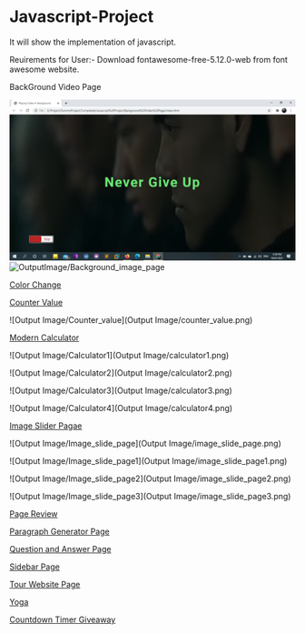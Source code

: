 # Javascript-Project
It will show the implementation of javascript.

Reuirements for User:-
Download fontawesome-free-5.12.0-web from font awesome website.


BackGround Video Page

![Output/Background_video_page](Output/background_video_page.png)
![OutputImage/Background_image_page](OutputImage/background_image_page.png)

[Color Change](https://colorchangejs.netlify.app/)


[Counter Value](https://valuecounter.netlify.app/)

![Output Image/Counter_value](Output Image/counter_value.png)

[Modern Calculator](https://calculatorismodern.netlify.app/)

![Output Image/Calculator1](Output Image/calculator1.png)

![Output Image/Calculator2](Output Image/calculator2.png)

![Output Image/Calculator3](Output Image/calculator3.png)

![Output Image/Calculator4](Output Image/calculator4.png)

[Image Slider Pagae](https://imagesliderpage.netlify.app/)

![Output Image/Image_slide_page](Output Image/image_slide_page.png)


![Output Image/Image_slide_page1](Output Image/image_slide_page1.png)


![Output Image/Image_slide_page2](Output Image/image_slide_page2.png)


![Output Image/Image_slide_page3](Output Image/image_slide_page3.png)

[Page Review](https://pagereview.netlify.app/)

[Paragraph Generator Page](https://paragraphgenerate.netlify.app/)

[Question and Answer Page](https://animeqna.netlify.app/)

[Sidebar Page](https://sidebarpage.netlify.app/)

[Tour Website Page](https://tourwebsitepage.netlify.app/)

[Yoga](https://yogatab.netlify.app/)

[Countdown Timer Giveaway](https://timercountdown0.netlify.app/)
